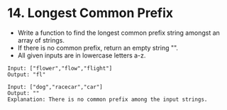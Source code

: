 # 14. Longest Common Prefix
* Write a function to find the longest common prefix string amongst an array of strings.
* If there is no common prefix, return an empty string "".
* All given inputs are in lowercase letters a-z.
```text
Input: ["flower","flow","flight"]
Output: "fl"

Input: ["dog","racecar","car"]
Output: ""
Explanation: There is no common prefix among the input strings.
```